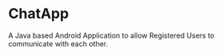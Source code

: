 # ChatApp
A Java based Android Application to allow Registered Users to communicate with each other.
